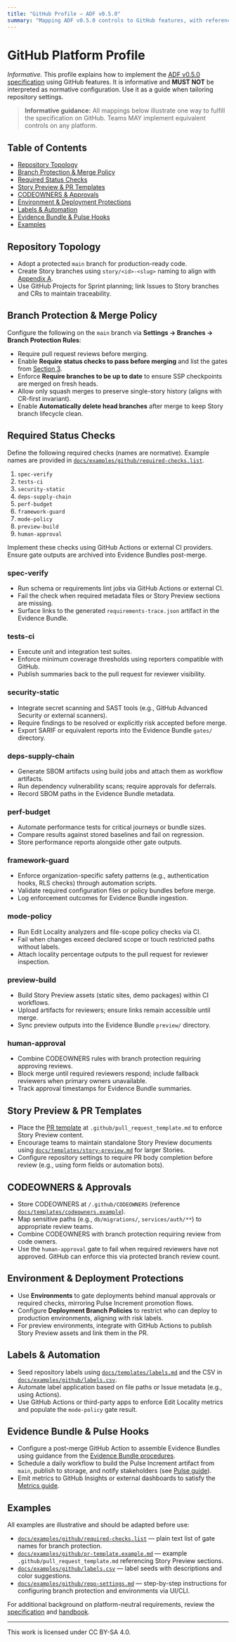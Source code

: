 ```yaml
---
title: "GitHub Profile — ADF v0.5.0"
summary: "Mapping ADF v0.5.0 controls to GitHub features, with references to examples and templates."
---
```


# GitHub Platform Profile

_Informative._ This profile explains how to implement the [ADF v0.5.0 specification](../specs/adf-spec-v0.5.0.md) using GitHub features. It is informative and **MUST NOT** be interpreted as normative configuration. Use it as a guide when tailoring repository settings.

> **Informative guidance:** All mappings below illustrate one way to fulfill the specification on GitHub. Teams MAY implement equivalent controls on any platform.

## Table of Contents
- [Repository Topology](#repository-topology)
- [Branch Protection & Merge Policy](#branch-protection--merge-policy)
- [Required Status Checks](#required-status-checks)
- [Story Preview & PR Templates](#story-preview--pr-templates)
- [CODEOWNERS & Approvals](#codeowners--approvals)
- [Environment & Deployment Protections](#environment--deployment-protections)
- [Labels & Automation](#labels--automation)
- [Evidence Bundle & Pulse Hooks](#evidence-bundle--pulse-hooks)
- [Examples](#examples)

## Repository Topology

- Adopt a protected `main` branch for production-ready code.
- Create Story branches using `story/<id>-<slug>` naming to align with [Appendix A](../specs/adf-spec-v0.5.0.md#appendix-a-naming-and-labels).
- Use GitHub Projects for Sprint planning; link Issues to Story branches and CRs to maintain traceability.

## Branch Protection & Merge Policy

Configure the following on the `main` branch via **Settings → Branches → Branch Protection Rules**:

- Require pull request reviews before merging.
- Enable **Require status checks to pass before merging** and list the gates from [Section 3](../specs/adf-spec-v0.5.0.md#3-change-request-gates).
- Enforce **Require branches to be up to date** to ensure SSP checkpoints are merged on fresh heads.
- Allow only squash merges to preserve single-story history (aligns with CR-first invariant).
- Enable **Automatically delete head branches** after merge to keep Story branch lifecycle clean.

## Required Status Checks

Define the following required checks (names are normative). Example names are provided in [`docs/examples/github/required-checks.list`](../examples/github/required-checks.list).

1. `spec-verify`
2. `tests-ci`
3. `security-static`
4. `deps-supply-chain`
5. `perf-budget`
6. `framework-guard`
7. `mode-policy`
8. `preview-build`
9. `human-approval`

Implement these checks using GitHub Actions or external CI providers. Ensure gate outputs are archived into Evidence Bundles post-merge.

### spec-verify

- Run schema or requirements lint jobs via GitHub Actions or external CI.
- Fail the check when required metadata files or Story Preview sections are missing.
- Surface links to the generated `requirements-trace.json` artifact in the Evidence Bundle.

### tests-ci

- Execute unit and integration test suites.
- Enforce minimum coverage thresholds using reporters compatible with GitHub.
- Publish summaries back to the pull request for reviewer visibility.

### security-static

- Integrate secret scanning and SAST tools (e.g., GitHub Advanced Security or external scanners).
- Require findings to be resolved or explicitly risk accepted before merge.
- Export SARIF or equivalent reports into the Evidence Bundle `gates/` directory.

### deps-supply-chain

- Generate SBOM artifacts using build jobs and attach them as workflow artifacts.
- Run dependency vulnerability scans; require approvals for deferrals.
- Record SBOM paths in the Evidence Bundle metadata.

### perf-budget

- Automate performance tests for critical journeys or bundle sizes.
- Compare results against stored baselines and fail on regression.
- Store performance reports alongside other gate outputs.

### framework-guard

- Enforce organization-specific safety patterns (e.g., authentication hooks, RLS checks) through automation scripts.
- Validate required configuration files or policy bundles before merge.
- Log enforcement outcomes for Evidence Bundle ingestion.

### mode-policy

- Run Edit Locality analyzers and file-scope policy checks via CI.
- Fail when changes exceed declared scope or touch restricted paths without labels.
- Attach locality percentage outputs to the pull request for reviewer inspection.

### preview-build

- Build Story Preview assets (static sites, demo packages) within CI workflows.
- Upload artifacts for reviewers; ensure links remain accessible until merge.
- Sync preview outputs into the Evidence Bundle `preview/` directory.

### human-approval

- Combine CODEOWNERS rules with branch protection requiring approving reviews.
- Block merge until required reviewers respond; include fallback reviewers when primary owners unavailable.
- Track approval timestamps for Evidence Bundle summaries.

## Story Preview & PR Templates

- Place the [PR template](../templates/pr-template.md) at `.github/pull_request_template.md` to enforce Story Preview content.
- Encourage teams to maintain standalone Story Preview documents using [`docs/templates/story-preview.md`](../templates/story-preview.md) for larger Stories.
- Configure repository settings to require PR body completion before review (e.g., using form fields or automation bots).

## CODEOWNERS & Approvals

- Store CODEOWNERS at `/.github/CODEOWNERS` (reference [`docs/templates/codeowners.example`](../templates/codeowners.example)).
- Map sensitive paths (e.g., `db/migrations/`, `services/auth/**`) to appropriate review teams.
- Combine CODEOWNERS with branch protection requiring review from code owners.
- Use the `human-approval` gate to fail when required reviewers have not approved. GitHub can enforce this via protected branch review count.

## Environment & Deployment Protections

- Use **Environments** to gate deployments behind manual approvals or required checks, mirroring Pulse Increment promotion flows.
- Configure **Deployment Branch Policies** to restrict who can deploy to production environments, aligning with risk labels.
- For preview environments, integrate with GitHub Actions to publish Story Preview assets and link them in the PR.

## Labels & Automation

- Seed repository labels using [`docs/templates/labels.md`](../templates/labels.md) and the CSV in [`docs/examples/github/labels.csv`](../examples/github/labels.csv).
- Automate label application based on file paths or Issue metadata (e.g., using Actions).
- Use GitHub Actions or third-party apps to enforce Edit Locality metrics and populate the `mode-policy` gate result.

## Evidence Bundle & Pulse Hooks

- Configure a post-merge GitHub Action to assemble Evidence Bundles using guidance from the [Evidence Bundle procedures](../handbook/evidence-bundle.md).
- Schedule a daily workflow to build the Pulse Increment artifact from `main`, publish to storage, and notify stakeholders (see [Pulse guide](../handbook/pulse-increment.md)).
- Emit metrics to GitHub Insights or external dashboards to satisfy the [Metrics guide](../handbook/metrics.md).

## Examples

All examples are illustrative and should be adapted before use:

- [`docs/examples/github/required-checks.list`](../examples/github/required-checks.list) — plain text list of gate names for branch protection.
- [`docs/examples/github/pr-template.example.md`](../examples/github/pr-template.example.md) — example `.github/pull_request_template.md` referencing Story Preview sections.
- [`docs/examples/github/labels.csv`](../examples/github/labels.csv) — label seeds with descriptions and color suggestions.
- [`docs/examples/github/repo-settings.md`](../examples/github/repo-settings.md) — step-by-step instructions for configuring branch protection and environments via UI/CLI.

For additional background on platform-neutral requirements, review the [specification](../specs/adf-spec-v0.5.0.md) and [handbook](../handbook/README.md).

---

This work is licensed under CC BY-SA 4.0.
